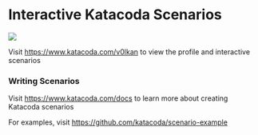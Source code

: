 # Interactive Katacoda Scenarios

[![](http://shields.katacoda.com/katacoda/v0lkan/count.svg)](https://www.katacoda.com/v0lkan "Get your profile on Katacoda.com")

Visit https://www.katacoda.com/v0lkan to view the profile and interactive scenarios

### Writing Scenarios
Visit https://www.katacoda.com/docs to learn more about creating Katacoda scenarios

For examples, visit https://github.com/katacoda/scenario-example
